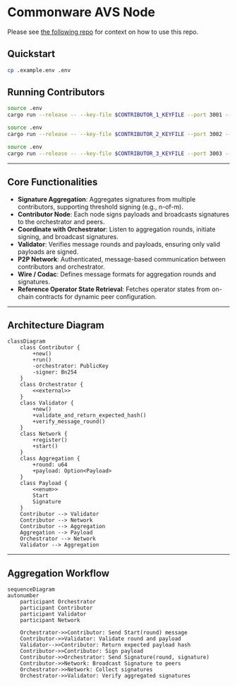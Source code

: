 
# Commonware AVS Node

Please see [the following repo](https://github.com/BreadchainCoop/commonware-avs-router.git) for context on how to use this repo. 

## Quickstart
```sh
cp .example.env .env 
```

## Running Contributors
```bash
source .env
cargo run --release -- --key-file $CONTRIBUTOR_1_KEYFILE --port 3001 --orchestrator orchestrator.json 

source .env
cargo run --release -- --key-file $CONTRIBUTOR_2_KEYFILE --port 3002 --orchestrator orchestrator.json 

source .env
cargo run --release -- --key-file $CONTRIBUTOR_3_KEYFILE --port 3003 --orchestrator orchestrator.json 
```

---

## Core Functionalities

- **Signature Aggregation**: Aggregates signatures from multiple contributors, supporting threshold signing (e.g., n-of-m).
- **Contributor Node**: Each node signs payloads and broadcasts signatures to the orchestrator and peers.
- **Coordinate with Orchestrator**: Listen to aggregation rounds, initiate signing, and broadcast signatures.
- **Validator**: Verifies message rounds and payloads, ensuring only valid payloads are signed.
- **P2P Network**: Authenticated, message-based communication between contributors and orchestrator.
- **Wire / Codac**: Defines message formats for aggregation rounds and signatures.
- **Reference Operator State Retrieval**: Fetches operator states from on-chain contracts for dynamic peer configuration.

---

## Architecture Diagram

```mermaid
classDiagram
    class Contributor {
        +new()
        +run()
        -orchestrator: PublicKey
        -signer: Bn254
    }
    class Orchestrator {
        <<external>>
    }
    class Validator {
        +new()
        +validate_and_return_expected_hash()
        +verify_message_round()
    }
    class Network {
        +register()
        +start()
    }
    class Aggregation {
        +round: u64
        +payload: Option<Payload>
    }
    class Payload {
        <<enum>>
        Start
        Signature
    }
    Contributor --> Validator
    Contributor --> Network
    Contributor --> Aggregation
    Aggregation --> Payload
    Orchestrator --> Network
    Validator --> Aggregation
```

---

## Aggregation Workflow

```mermaid
sequenceDiagram
autonumber
    participant Orchestrator
    participant Contributor
    participant Validator
    participant Network

    Orchestrator->>Contributor: Send Start(round) message
    Contributor->>Validator: Validate round and payload
    Validator-->>Contributor: Return expected payload hash
    Contributor->>Contributor: Sign payload
    Contributor->>Orchestrator: Send Signature(round, signature)
    Contributor->>Network: Broadcast Signature to peers
    Orchestrator->>Network: Collect signatures
    Orchestrator->>Validator: Verify aggregated signatures
```
